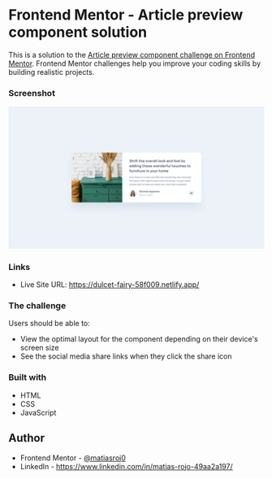 # Frontend Mentor - Article preview component solution

This is a solution to the [Article preview component challenge on Frontend Mentor](https://www.frontendmentor.io/challenges/article-preview-component-dYBN_pYFT). Frontend Mentor challenges help you improve your coding skills by building realistic projects. 

### Screenshot

![](./design/desktop-design.jpg)

### Links

- Live Site URL: https://dulcet-fairy-58f009.netlify.app/

### The challenge

Users should be able to:

- View the optimal layout for the component depending on their device's screen size
- See the social media share links when they click the share icon

### Built with

- HTML
- CSS
- JavaScript

## Author

- Frontend Mentor - [@matiasroj0](https://www.frontendmentor.io/profile/matiasroj0)
- LinkedIn - https://www.linkedin.com/in/matias-rojo-49aa2a197/
